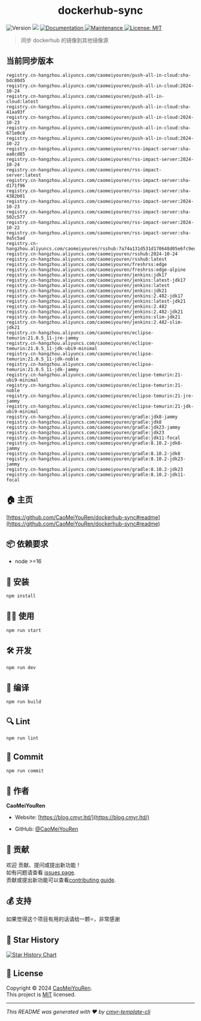 <h1 align="center">dockerhub-sync </h1>
<p>
  <img alt="Version" src="https://img.shields.io/badge/version-0.1.0-blue.svg?cacheSeconds=2592000" />
  <img src="https://img.shields.io/badge/node-%3E%3D16-blue.svg" />
  <a href="https://github.com/CaoMeiYouRen/dockerhub-sync#readme" target="_blank">
    <img alt="Documentation" src="https://img.shields.io/badge/documentation-yes-brightgreen.svg" />
  </a>
  <a href="https://github.com/CaoMeiYouRen/dockerhub-sync/graphs/commit-activity" target="_blank">
    <img alt="Maintenance" src="https://img.shields.io/badge/Maintained%3F-yes-green.svg" />
  </a>
  <a href="https://github.com/CaoMeiYouRen/dockerhub-sync/blob/master/LICENSE" target="_blank">
    <img alt="License: MIT" src="https://img.shields.io/github/license/CaoMeiYouRen/dockerhub-sync?color=yellow" />
  </a>
</p>


> 同步 dockerhub 的镜像到其他镜像源

## 当前同步版本

<!-- DOCKER_START -->
```
registry.cn-hangzhou.aliyuncs.com/caomeiyouren/push-all-in-cloud:sha-bdc80d5
registry.cn-hangzhou.aliyuncs.com/caomeiyouren/push-all-in-cloud:2024-10-24
registry.cn-hangzhou.aliyuncs.com/caomeiyouren/push-all-in-cloud:latest
registry.cn-hangzhou.aliyuncs.com/caomeiyouren/push-all-in-cloud:sha-41aa93f
registry.cn-hangzhou.aliyuncs.com/caomeiyouren/push-all-in-cloud:2024-10-23
registry.cn-hangzhou.aliyuncs.com/caomeiyouren/push-all-in-cloud:sha-671e0c8
registry.cn-hangzhou.aliyuncs.com/caomeiyouren/push-all-in-cloud:2024-10-22
registry.cn-hangzhou.aliyuncs.com/caomeiyouren/rss-impact-server:sha-aa8cd85
registry.cn-hangzhou.aliyuncs.com/caomeiyouren/rss-impact-server:2024-10-24
registry.cn-hangzhou.aliyuncs.com/caomeiyouren/rss-impact-server:latest
registry.cn-hangzhou.aliyuncs.com/caomeiyouren/rss-impact-server:sha-d171f96
registry.cn-hangzhou.aliyuncs.com/caomeiyouren/rss-impact-server:sha-4382b01
registry.cn-hangzhou.aliyuncs.com/caomeiyouren/rss-impact-server:2024-10-23
registry.cn-hangzhou.aliyuncs.com/caomeiyouren/rss-impact-server:sha-502c577
registry.cn-hangzhou.aliyuncs.com/caomeiyouren/rss-impact-server:2024-10-22
registry.cn-hangzhou.aliyuncs.com/caomeiyouren/rss-impact-server:sha-9a5c5ad
registry.cn-hangzhou.aliyuncs.com/caomeiyouren/rsshub:7a74a131d531d170648d05e6fc9ed95d48ec438b
registry.cn-hangzhou.aliyuncs.com/caomeiyouren/rsshub:2024-10-24
registry.cn-hangzhou.aliyuncs.com/caomeiyouren/rsshub:latest
registry.cn-hangzhou.aliyuncs.com/caomeiyouren/freshrss:edge
registry.cn-hangzhou.aliyuncs.com/caomeiyouren/freshrss:edge-alpine
registry.cn-hangzhou.aliyuncs.com/caomeiyouren/jenkins:jdk17
registry.cn-hangzhou.aliyuncs.com/caomeiyouren/jenkins:latest-jdk17
registry.cn-hangzhou.aliyuncs.com/caomeiyouren/jenkins:latest
registry.cn-hangzhou.aliyuncs.com/caomeiyouren/jenkins:jdk21
registry.cn-hangzhou.aliyuncs.com/caomeiyouren/jenkins:2.482-jdk17
registry.cn-hangzhou.aliyuncs.com/caomeiyouren/jenkins:latest-jdk21
registry.cn-hangzhou.aliyuncs.com/caomeiyouren/jenkins:2.482
registry.cn-hangzhou.aliyuncs.com/caomeiyouren/jenkins:2.482-jdk21
registry.cn-hangzhou.aliyuncs.com/caomeiyouren/jenkins:slim-jdk21
registry.cn-hangzhou.aliyuncs.com/caomeiyouren/jenkins:2.482-slim-jdk21
registry.cn-hangzhou.aliyuncs.com/caomeiyouren/eclipse-temurin:21.0.5_11-jre-jammy
registry.cn-hangzhou.aliyuncs.com/caomeiyouren/eclipse-temurin:21.0.5_11-jdk-ubi9-minimal
registry.cn-hangzhou.aliyuncs.com/caomeiyouren/eclipse-temurin:21.0.5_11-jdk-noble
registry.cn-hangzhou.aliyuncs.com/caomeiyouren/eclipse-temurin:21.0.5_11-jdk-jammy
registry.cn-hangzhou.aliyuncs.com/caomeiyouren/eclipse-temurin:21-ubi9-minimal
registry.cn-hangzhou.aliyuncs.com/caomeiyouren/eclipse-temurin:21-noble
registry.cn-hangzhou.aliyuncs.com/caomeiyouren/eclipse-temurin:21-jre-jammy
registry.cn-hangzhou.aliyuncs.com/caomeiyouren/eclipse-temurin:21-jdk-ubi9-minimal
registry.cn-hangzhou.aliyuncs.com/caomeiyouren/gradle:jdk8-jammy
registry.cn-hangzhou.aliyuncs.com/caomeiyouren/gradle:jdk8
registry.cn-hangzhou.aliyuncs.com/caomeiyouren/gradle:jdk23-jammy
registry.cn-hangzhou.aliyuncs.com/caomeiyouren/gradle:jdk23
registry.cn-hangzhou.aliyuncs.com/caomeiyouren/gradle:jdk11-focal
registry.cn-hangzhou.aliyuncs.com/caomeiyouren/gradle:8.10.2-jdk8-jammy
registry.cn-hangzhou.aliyuncs.com/caomeiyouren/gradle:8.10.2-jdk8
registry.cn-hangzhou.aliyuncs.com/caomeiyouren/gradle:8.10.2-jdk23-jammy
registry.cn-hangzhou.aliyuncs.com/caomeiyouren/gradle:8.10.2-jdk23
registry.cn-hangzhou.aliyuncs.com/caomeiyouren/gradle:8.10.2-jdk11-focal
```
<!-- DOCKER_END -->

## 🏠 主页

[https://github.com/CaoMeiYouRen/dockerhub-sync#readme](https://github.com/CaoMeiYouRen/dockerhub-sync#readme)


## 📦 依赖要求


- node >=16

## 🚀 安装

```sh
npm install
```

## 👨‍💻 使用

```sh
npm run start
```

## 🛠️ 开发

```sh
npm run dev
```

## 🔧 编译

```sh
npm run build
```

## 🔍 Lint

```sh
npm run lint
```

## 💾 Commit

```sh
npm run commit
```


## 👤 作者


**CaoMeiYouRen**

* Website: [https://blog.cmyr.ltd/](https://blog.cmyr.ltd/)

* GitHub: [@CaoMeiYouRen](https://github.com/CaoMeiYouRen)


## 🤝 贡献

欢迎 贡献、提问或提出新功能！<br />如有问题请查看 [issues page](https://github.com/CaoMeiYouRen/dockerhub-sync/issues). <br/>贡献或提出新功能可以查看[contributing guide](https://github.com/CaoMeiYouRen/dockerhub-sync/blob/master/CONTRIBUTING.md).

## 💰 支持

如果觉得这个项目有用的话请给一颗⭐️，非常感谢

## 🌟 Star History

[![Star History Chart](https://api.star-history.com/svg?repos=CaoMeiYouRen/dockerhub-sync&type=Date)](https://star-history.com/#CaoMeiYouRen/dockerhub-sync&Date)

## 📝 License

Copyright © 2024 [CaoMeiYouRen](https://github.com/CaoMeiYouRen).<br />
This project is [MIT](https://github.com/CaoMeiYouRen/dockerhub-sync/blob/master/LICENSE) licensed.

***
_This README was generated with ❤️ by [cmyr-template-cli](https://github.com/CaoMeiYouRen/cmyr-template-cli)_
